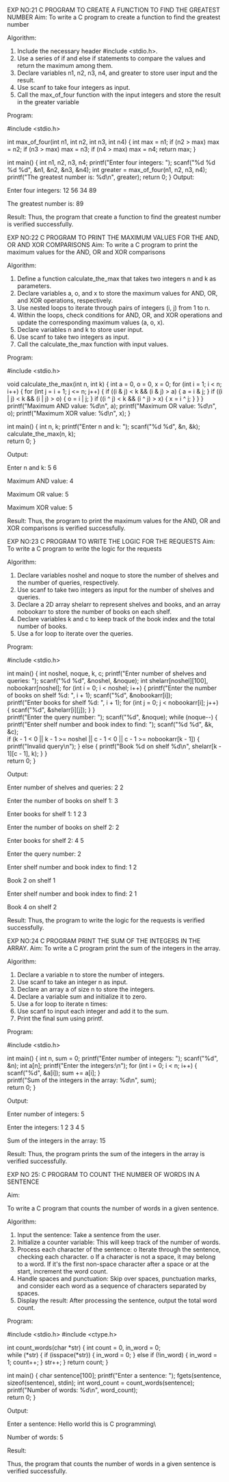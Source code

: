 

EXP NO:21 C PROGRAM TO CREATE A FUNCTION TO FIND THE GREATEST NUMBER
Aim:
To write a C program to create a function to find the greatest number

Algorithm:
1.	Include the necessary header #include <stdio.h>.
2.	Use a series of if and else if statements to compare the values and return the maximum among them.
3.	Declare variables n1, n2, n3, n4, and greater to store user input and the result.
4.	Use scanf to take four integers as input.
5.	Call the max_of_four function with the input integers and store the result in the greater variable
 
Program:

#include <stdio.h>

int max_of_four(int n1, int n2, int n3, int n4) {
    int max = n1;
    if (n2 > max) max = n2;
    if (n3 > max) max = n3;
    if (n4 > max) max = n4;
    return max;
}

int main() {
    int n1, n2, n3, n4;
    printf("Enter four integers: ");
    scanf("%d %d %d %d", &n1, &n2, &n3, &n4);
    int greater = max_of_four(n1, n2, n3, n4);
    printf("The greatest number is: %d\n", greater);
    return 0;
}
Output:

Enter four integers: 12 56 34 89

The greatest number is: 89

Result:
Thus, the program  that create a function to find the greatest number is verified successfully.


 
EXP NO:22 C PROGRAM TO PRINT THE MAXIMUM VALUES FOR THE AND, OR AND  XOR COMPARISONS
Aim:
To write a C program to print the maximum values for the AND, OR and XOR comparisons

Algorithm:
1.	Define a function calculate_the_max that takes two integers n and k as parameters.
2.	Declare variables a, o, and x to store the maximum values for AND, OR, and XOR operations, respectively.
3.	Use nested loops to iterate through pairs of integers (i, j) from 1 to n.
4.	Within the loops, check conditions for AND, OR, and XOR operations and update the corresponding maximum values (a, o, x).
5.	Declare variables n and k to store user input.
6.	Use scanf to take two integers as input.
7.	Call the calculate_the_max function with input values.
 
Program:

#include <stdio.h>

void calculate_the_max(int n, int k) {
    int a = 0, o = 0, x = 0;
    for (int i = 1; i < n; i++) {
        for (int j = i + 1; j <= n; j++) {
            if ((i & j) < k && (i & j) > a) {
                a = i & j;
            }
            if ((i | j) < k && (i | j) > o) {
                o = i | j;
            }
            if ((i ^ j) < k && (i ^ j) > x) {
                x = i ^ j;
            }
        }
    } 
    printf("Maximum AND value: %d\n", a);
    printf("Maximum OR value: %d\n", o);
    printf("Maximum XOR value: %d\n", x);
}

int main() {
    int n, k;
    printf("Enter n and k: ");
    scanf("%d %d", &n, &k); 
    calculate_the_max(n, k);    
    return 0;
}

Output:

Enter n and k: 5 6

Maximum AND value: 4

Maximum OR value: 5

Maximum XOR value: 5

Result:
Thus, the program to print the maximum values for the AND, OR and XOR comparisons
is verified successfully.


 
EXP NO:23 C PROGRAM TO WRITE THE LOGIC FOR THE REQUESTS
Aim:
To write a C program to write the logic for the requests

Algorithm:
1.	Declare variables noshel and noque to store the number of shelves and the number of queries, respectively.
2.	Use scanf to take two integers as input for the number of shelves and queries.
3.	Declare a 2D array shelarr to represent shelves and books, and an array nobookarr to store the number of books on each shelf.
4.	Declare variables k and c to keep track of the book index and the total number of books.
5.	Use a for loop to iterate over the queries.
 
Program:

#include <stdio.h>

int main() {
    int noshel, noque, k, c;
    printf("Enter number of shelves and queries: ");
    scanf("%d %d", &noshel, &noque); 
    int shelarr[noshel][100], nobookarr[noshel]; 
    for (int i = 0; i < noshel; i++) {
        printf("Enter the number of books on shelf %d: ", i + 1);
        scanf("%d", &nobookarr[i]);     
        printf("Enter books for shelf %d: ", i + 1);
        for (int j = 0; j < nobookarr[i]; j++) {
            scanf("%d", &shelarr[i][j]);
        }
    }   
    printf("Enter the query number: ");
    scanf("%d", &noque); 
    while (noque--) {
        printf("Enter shelf number and book index to find: ");
        scanf("%d %d", &k, &c);     
        if (k - 1 < 0 || k - 1 >= noshel || c - 1 < 0 || c - 1 >= nobookarr[k - 1]) {
            printf("Invalid query\n");
        } else {
            printf("Book %d on shelf %d\n", shelarr[k - 1][c - 1], k);
        }
    }   
    return 0;
}


Output:

Enter number of shelves and queries: 2 2

Enter the number of books on shelf 1: 3

Enter books for shelf 1: 1 2 3

Enter the number of books on shelf 2: 2

Enter books for shelf 2: 4 5

Enter the query number: 2

Enter shelf number and book index to find: 1 2

Book 2 on shelf 1

Enter shelf number and book index to find: 2 1

Book 4 on shelf 2


Result:
Thus, the program to write the logic for the requests is verified successfully.


 
EXP NO:24 C PROGRAM PRINT THE SUM OF THE INTEGERS IN THE ARRAY.
Aim:
To write a C program print the sum of the integers in the array.

Algorithm:
1.	Declare a variable n to store the number of integers.
2.	Use scanf to take an integer n as input.
3.	Declare an array a of size n to store the integers.
4.	Declare a variable sum and initialize it to zero.
5.	Use a for loop to iterate n times:
6.	Use scanf to input each integer and add it to the sum.
7.	Print the final sum using printf.



Program:

#include <stdio.h>

int main() {
    int n, sum = 0;
    printf("Enter number of integers: ");
    scanf("%d", &n);
    int a[n];
    printf("Enter the integers:\n");
    for (int i = 0; i < n; i++) {
        scanf("%d", &a[i]);
        sum += a[i];
    }    
    printf("Sum of the integers in the array: %d\n", sum);   
    return 0;
}

Output:

Enter number of integers: 5

Enter the integers: 1 2 3 4 5

Sum of the integers in the array: 15

 


Result:
Thus, the program prints the sum of the integers in the array is verified successfully.


 
EXP NO 25: C PROGRAM TO COUNT THE NUMBER OF WORDS IN A      SENTENCE



Aim:

To write a C program that counts the number of words in a given sentence.

Algorithm:

1.	Input the sentence: Take a sentence from the user.
2.	Initialize a counter variable: This will keep track of the number of words.
3.	Process each character of the sentence:
o	Iterate through the sentence, checking each character.
o	If a character is not a space, it may belong to a word. If it's the first non-space character after a space or at the start, increment the word count.
4.	Handle spaces and punctuation: Skip over spaces, punctuation marks, and consider each word as a sequence of characters separated by spaces.
5.	Display the result: After processing the sentence, output the total word count.



Program:

#include <stdio.h>
#include <ctype.h>

int count_words(char *str) {
    int count = 0, in_word = 0;  
    while (*str) {
        if (isspace(*str)) {
            in_word = 0;
        } else if (!in_word) {
            in_word = 1;
            count++;
        }
        str++;
    } 
    return count;
}

int main() {
    char sentence[100];
    printf("Enter a sentence: ");
    fgets(sentence, sizeof(sentence), stdin);
    int word_count = count_words(sentence);
    printf("Number of words: %d\n", word_count);    
    return 0;
}


Output:

Enter a sentence: Hello world this is C programming\

Number of words: 5



Result:

Thus, the program that counts the number of words in a given sentence is verified 
successfully.
